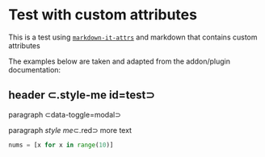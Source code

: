 # Test with custom attributes

This is a test using [`markdown-it-attrs`](https://github.com/arve0/markdown-it-attrs) and markdown that contains custom attributes

The examples below are taken and adapted from the addon/plugin documentation:

## header ⊂.style-me id=test⊃

paragraph ⊂data-toggle=modal⊃

paragraph *style me*⊂.red⊃ more text

```python ⊂data=asdf⊃
nums = [x for x in range(10)]
```

